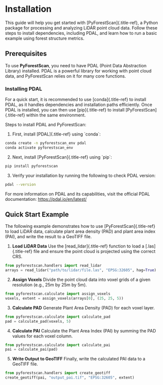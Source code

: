# Installation

This guide will help you get started with [PyForestScan]{.title-ref}, a
Python package for processing and analyzing LiDAR point cloud data.
Follow these steps to install dependencies, including PDAL, and learn
how to run a basic example using forest structure metrics.

## Prerequisites

To use **PyForestScan**, you need to have PDAL 
(Point Data Abstraction Library) installed. PDAL is a powerful library
for working with point cloud data, and PyForestScan relies
on it for many core functions.

### Installing PDAL

For a quick start, it is recommended to use [conda]{.title-ref} to
install PDAL, as it handles dependencies and installation paths
efficiently. Once PDAL is installed, you can then use [pip]{.title-ref}
to install [PyForestScan]{.title-ref} within the same environment.

Steps to install PDAL and PyForestScan:

1.  First, install [PDAL]{.title-ref} using \`conda\`:

``` bash
conda create -n pyforestscan_env pdal
conda activate pyforestscan_env
```

2.  Next, install [PyForestScan]{.title-ref} using \`pip\`:

``` bash
pip install pyforestscan
```

3.  Verify your installation by running the following to check PDAL
    version:

``` bash
pdal --version
```

For more information on PDAL and its capabilities, visit the official
PDAL documentation: <https://pdal.io/en/latest/>

## Quick Start Example

The following example demonstrates how to use [PyForestScan]{.title-ref}
to load LiDAR data, calculate plant area density (PAD) and plant area
index (PAI), and write the result to a GeoTIFF file.

1.  **Load LiDAR Data** Use the [read_lidar]{.title-ref} function to
    load a [.las]{.title-ref} file and ensure the point cloud is
    projected using the correct CRS.

``` python
from pyforestscan.handlers import read_lidar
arrays = read_lidar("path/to/lidar/file.las", "EPSG:32605", hag=True)
```

2.  **Assign Voxels** Divide the point cloud data into voxel grids of a
    given resolution (e.g., 25m by 25m by 5m).

``` python
from pyforestscan.calculate import assign_voxels
voxels, extent = assign_voxels(arrays[0], (25, 25, 5))
```

3.  **Calculate PAD** Generate Plant Area Density (PAD) for each voxel
    layer.

``` python
from pyforestscan.calculate import calculate_pad
pad = calculate_pad(voxels, 5)
```

4.  **Calculate PAI** Calculate the Plant Area Index (PAI) by summing
    the PAD values for each voxel column.

``` python
from pyforestscan.calculate import calculate_pai
pai = calculate_pai(pad)
```

5.  **Write Output to GeoTIFF** Finally, write the calculated PAI data
    to a GeoTIFF file.

``` python
from pyforestscan.handlers import create_geotiff
create_geotiff(pai, "output_pai.tif", "EPSG:32605", extent)
```
